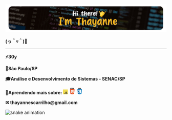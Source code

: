 <img src="thay_git2.png">
<div align "center">
<b>
  
(っ＾▿＾)💨 
  
---
<p>⚡30y</p>
<p>📍São Paulo/SP</p>
<p>🎓Análise e Desenvolvimento de Sistemas - SENAC/SP</p>
<p>🌱Aprendendo mais sobre: <code><img height="15" src="https://raw.githubusercontent.com/github/explore/80688e429a7d4ef2fca1e82350fe8e3517d3494d/topics/javascript/javascript.png" alt="Javascript"/></code>
</code>
<code><img height="20" src="https://raw.githubusercontent.com/github/explore/80688e429a7d4ef2fca1e82350fe8e3517d3494d/topics/html/html.png" alt="HTML5"/></code>
<code><img height="20" src="https://raw.githubusercontent.com/github/explore/80688e429a7d4ef2fca1e82350fe8e3517d3494d/topics/css/css.png" alt="CSS"/></code></p>
<p></p>✉ thayannescarrilho@gmail.com</p> </b> 
</div>

![snake animation](https://github.com/<thayannecarrilho>/<thayannecarrilho>/blob/output/github-contribution-grid-snake2.svg)

